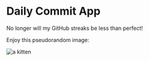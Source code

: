 Daily Commit App
================
No longer will my GitHub streaks be less than perfect!

Enjoy this pseudorandom image:

![a kitten](http://placekitten.com/600/300 "a kitten")